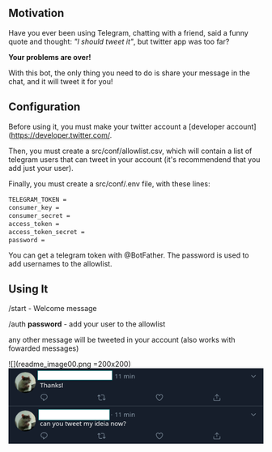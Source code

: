 ## Motivation
Have you ever been using Telegram, chatting with a friend, said a funny quote and thought: _"I should tweet it"_, but twitter app was too far?

**Your problems are over!**

With this bot, the only thing you need to do is share your message in the chat, and it will tweet it for you!

## Configuration

Before using it, you must make your twitter account a [developer account](https://developer.twitter.com/.

Then, you must create a src/conf/allowlist.csv, which will contain a list of telegram users that can tweet in your account (it's recommendend that you add just your user).

Finally, you must create a src/conf/.env file, with these lines:

```
TELEGRAM_TOKEN =
consumer_key = 
consumer_secret = 
access_token = 
access_token_secret = 
password = 
```

You can get a telegram token with @BotFather. The password is used to add usernames to the allowlist.

## Using It

/start - Welcome message

/auth __password__ - add your user to the allowlist

any other message will be tweeted in your account (also works with fowarded messages)

![](readme_image00.png =200x200)
![](readme_image01.png)